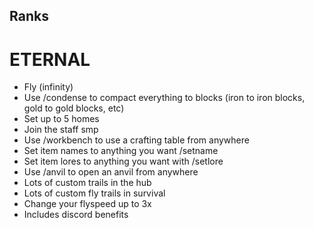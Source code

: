 ## Ranks



# ETERNAL

- Fly (infinity)
- Use /condense to compact everything to blocks (iron to iron blocks, gold to gold blocks, etc)
- Set up to 5 homes
- Join the staff smp
- Use /workbench to use a crafting table from anywhere
- Set item names to anything you want /setname
- Set item lores to anything you want with /setlore
- Use /anvil to open an anvil from anywhere
- Lots of custom trails in the hub
- Lots of custom fly trails in survival
- Change your flyspeed up to 3x
- Includes discord benefits
